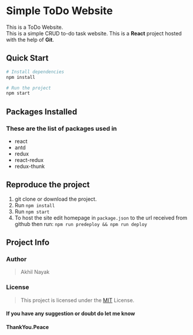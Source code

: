 # Simple ToDo Website

This is a ToDo Website.  
This is a simple CRUD to-do task website.
This is a **React** project hosted with the help of **Git**.

## Quick Start

```bash
# Install dependencies
npm install

# Run the project
npm start
```

## Packages Installed

### These are the list of packages used in

- react
- antd
- redux
- react-redux
- redux-thunk

## Reproduce the project

1. git clone or download the project.
2. Run `npm install`
3. Run `npm start`
4. To host the site edit homepage in `package.json` to the url received from github then run: `npm run predeploy && npm run deploy`

## Project Info

### Author

> Akhil Nayak

### License

> This project is licensed under the [MIT](https://choosealicense.com/licenses/mit/) License.

#### If you have any suggestion or doubt do let me know

#### ThankYou.Peace
